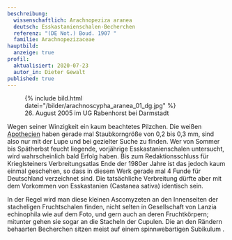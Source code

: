 ```yaml
---
beschreibung:
  wissenschaftlich: Arachnopeziza aranea
  deutsch: Esskastanienschalen-Becherchen
  referenz: "(DE Not.) Boud. 1907 "
  familie: Arachnopezizaceae
hauptbild:
  anzeige: true
profil:
  aktualisiert: 2020-07-23
  autor_in: Dieter Gewalt
published: true
---
```

<figure class="fließend (klein)">
  {% include bild.html datei="/bilder/arachnoscypha_aranea_01_dg.jpg" %}
  <figcaption>26. August 2005 im UG Rabenhorst bei Darmstadt</figcaption>
</figure>

Wegen seiner Winzigkeit ein kaum beachtetes Pilzchen. Die weißen [Apothecien](Apothecien "Glossar") haben gerade mal Staubkorngröße von 0,2 bis 0,3 mm, sind also nur mit der Lupe und bei gezielter Suche zu finden. Wer von Sommer bis Spätherbst feucht liegende, vorjährige Esskastanienschalen untersucht, wird wahrscheinlich bald Erfolg haben. Bis zum Redaktionsschluss für Krieglsteiners Verbreitungsatlas Ende der 1980er Jahre ist das jedoch kaum einmal geschehen, so dass in diesem Werk gerade mal 4 Funde für Deutschland verzeichnet sind. Die tatsächliche Verbreitung dürfte aber mit dem Vorkommen von Esskastanien (Castanea sativa) identisch sein.

In der Regel wird man diese kleinen Ascomyzeten an den Innenseiten der stacheligen Fruchtschalen finden, nicht selten in Gesellschaft von Lanzia echinophila wie auf dem Foto, und gern auch an deren Fruchtkörpern; mitunter gehen sie sogar an die Stacheln der Cupulen. Die an den Rändern behaarten Becherchen sitzen meist auf einem spinnwebartigen Subikulum .